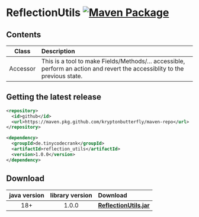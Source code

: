 # ReflectionUtils [![Maven Package](https://github.com/kryptonbutterfly/ReflectionUtils/actions/workflows/maven-publish.yml/badge.svg)](https://github.com/kryptonbutterfly/ReflectionUtils/actions/workflows/maven-publish.yml)

## Contents

Class    | Description
:------: | :----------
Accessor | This is a tool to make Fields/Methods/… accessible, perform an action and revert the accessiblity to the previous state.

## Getting the latest release

```xml
<repository>
  <id>github</id>
  <url>https://maven.pkg.github.com/kryptonbutterfly/maven-repo</url>
</repository>
```

```xml
<dependency>
  <groupId>de.tinycodecrank</groupId>
  <artifactId>reflection_utils</artifactId>
  <version>1.0.0</version>
</dependency>
```

## Download

java version | library version | Download
:----------: | :-------------: | :-------
18+          | 1.0.0           | [**ReflectionUtils.jar**](https://github.com/kryptonbutterfly/ReflectionUtils/releases/download/v1.0.0/ReflectionUtils.jar)
